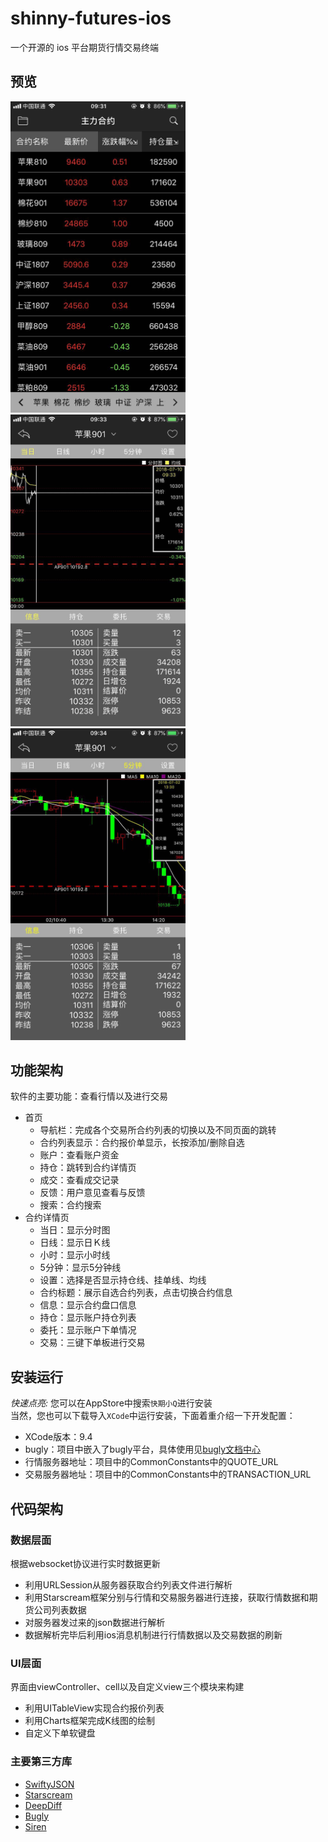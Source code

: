 # shinny-futures-ios
一个开源的 ios 平台期货行情交易终端</br>
## 预览
<img src="screenshot/主力合约.jpg" width="280"/> <img src="screenshot/信息.jpg" width="280"/> <img src="screenshot/交易.jpg" width="280"/><br>
## 功能架构
软件的主要功能：查看行情以及进行交易<br>
- 首页
    - 导航栏：完成各个交易所合约列表的切换以及不同页面的跳转
    - 合约列表显示：合约报价单显示，长按添加/删除自选
    - 账户：查看账户资金
    - 持仓：跳转到合约详情页
    - 成交：查看成交记录
    - 反馈：用户意见查看与反馈
    - 搜索：合约搜索
- 合约详情页
    - 当日：显示分时图
    - 日线：显示日Ｋ线
    - 小时：显示小时线
    - 5分钟：显示5分钟线
    - 设置：选择是否显示持仓线、挂单线、均线
    - 合约标题：展示自选合约列表，点击切换合约信息
    - 信息：显示合约盘口信息
    - 持仓：显示账户持仓列表
    - 委托：显示账户下单情况
    - 交易：三键下单板进行交易
## 安装运行
*快速点亮:* 您可以在AppStore中搜索`快期小Q`进行安装<br>
当然，您也可以下载导入`XCode`中运行安装，下面着重介绍一下开发配置：
- XCode版本：9.4
- bugly：项目中嵌入了bugly平台，具体使用见[bugly文档中心](https://bugly.qq.com/docs/)
- 行情服务器地址：项目中的CommonConstants中的QUOTE_URL
- 交易服务器地址：项目中的CommonConstants中的TRANSACTION_URL
## 代码架构
### 数据层面
根据websocket协议进行实时数据更新
- 利用URLSession从服务器获取合约列表文件进行解析
- 利用Starscream框架分别与行情和交易服务器进行连接，获取行情数据和期货公司列表数据
- 对服务器发过来的json数据进行解析
- 数据解析完毕后利用ios消息机制进行行情数据以及交易数据的刷新
### UI层面
界面由viewController、cell以及自定义view三个模块来构建
- 利用UITableView实现合约报价列表
- 利用Charts框架完成K线图的绘制
- 自定义下单软键盘
### 主要第三方库
- [SwiftyJSON](https://github.com/SwiftyJSON/SwiftyJSON)
- [Starscream](https://github.com/daltoniam/Starscream)
- [DeepDiff](https://github.com/onmyway133/DeepDiff)
- [Bugly](https://github.com/BuglyDevTeam/Bugly-iOS)
- [Siren](https://github.com/ArtSabintsev/Siren)
